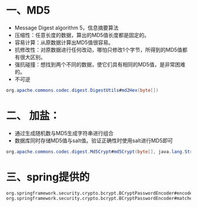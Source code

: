 # 一、MD5 



- Message Digest algorithm 5，信息摘要算法 
- 压缩性：任意长度的数据，算出的MD5值长度都是固定的。 
- 容易计算：从原数据计算出MD5值很容易。 
- 抗修改性：对原数据进行任何改动，哪怕只修改1个字节，所得到的MD5值都有很大区别。 
- 强抗碰撞：想找到两个不同的数据，使它们具有相同的MD5值，是非常困难的。 
-  不可逆 

```java
org.apache.commons.codec.digest.DigestUtils#md2Hex(byte[])
```

# 二、 加盐：

- 通过生成随机数与MD5生成字符串进行组合
-  数据库同时存储MD5值与salt值。验证正确性时使用salt进行MD5即可

```java
org.apache.commons.codec.digest.Md5Crypt#md5Crypt(byte[], java.lang.String)
```

# 三、spring提供的

```
org.springframework.security.crypto.bcrypt.BCryptPasswordEncoder#encode
org.springframework.security.crypto.bcrypt.BCryptPasswordEncoder#matches
```

